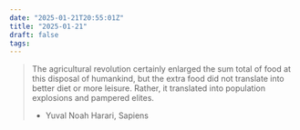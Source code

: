 ```yaml
---
date: "2025-01-21T20:55:01Z"
title: "2025-01-21"
draft: false
tags:
---
```


> The agricultural revolution certainly enlarged the sum total of food at this disposal of humankind, but the extra food did not translate into better diet or more leisure. Rather, it translated into population explosions and pampered elites.
> - Yuval Noah Harari, Sapiens
